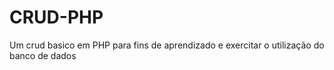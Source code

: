 # CRUD-PHP
Um crud basico em PHP para fins de aprendizado e exercitar o utilização do banco de dados
